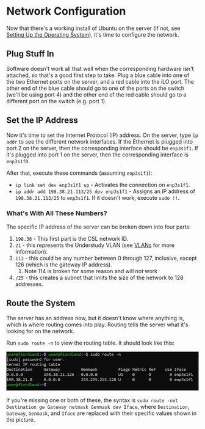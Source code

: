 # Network Configuration

Now that there's a working install of Ubuntu on the server \(if not, see [Setting Up the Operating System](setting-up-the-operating-system.md)\), it's time to configure the network.

## Plug Stuff In

Software doesn't work all that well when the corresponding hardware isn't attached, so that's a good first step to take. Plug a blue cable into one of the two Ethernet ports on the server, and a red cable into the iLO port. The other end of the blue cable should go to one of the ports on the switch \(we'll be using port 4\) and the other end of the red cable should go to a different port on the switch \(e.g. port 1\).

## Set the IP Address

Now it's time to set the Internet Protocol \(IP\) address. On the server, type `ip addr` to see the different network interfaces. If the Ethernet is plugged into port 2 on the server, then the corresponding interface should be `enp3s1f1`. If it's plugged into port 1 on the server, then the corresponding interface is `enp3s1f0`. 

After that, execute these commands \(assuming `enp3s1f1`\):

* `ip link set dev enp3s1f1 up` - Activates the connection on `enp3s1f1`.
* `ip addr add 198.38.21.113/25 dev enp3s1f1` - Assigns an IP address of `198.38.21.113/25` to `enp3s1f1`. If it doesn't work, execute `sudo !!`.

### What's With All These Numbers?

The specific IP address of the server can be broken down into four parts:

1. `198.38` - This first part is the CSL network ID.
2. `21` - this represents the Understudy VLAN \(see [VLANs](../../mapping/vlans.md) for more information\).
3. `113` - this could be any number between 0 through 127, inclusive, except 126 \(which is the gateway IP address\).
   1. Note 114 is broken for some reason and will not work
4. `/25` - this creates a subnet that limits the size of the network to 128 addresses.

## Route the System

The server has an address now, but it doesn't know where anything is, which is where routing comes into play. Routing tells the server what it's looking for on the network.

Run `sudo route -n` to view the routing table. It should look like this:

![](../../../.gitbook/assets/annotation-2019-04-29-122948.jpg)

If you're missing one or both of these, the syntax is `sudo route -net Destination gw Gateway netmask Genmask dev Iface`, where `Destination`, `Gateway`, `Genmask`, and `Iface` are replaced with their specific values shown in the picture. 





